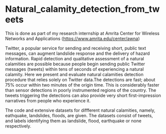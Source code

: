 # Natural_calamity_detection_from_tweets

This is done as part of my research internship at Amrita Center for Wireless Networks and Applications (https://www.amrita.edu/center/awna)

Twitter, a popular service for sending and receiving short, public text messages, can augment landslide response and the delivery of hazard information. Rapid detection and qualitative assessment of a natural calamities are possible because people begin sending public Twitter messages (tweets) within tens of seconds of experiencing a natural calamity. Here we present and evaluate natural calamities detection procedure that relies solely on Twitter data.The detections are fast; about 75% occur within two minutes of the origin time. This is considerably faster than sensor detections in poorly instrumented regions of the country. The tweets triggering the detections can also provide very short first-impression narratives from people who experience it.

The code and extensive datasets for diffferent natural calamities, namely, eathquake, landslides, floods, are given. The datasets consist of tweets, and labels identifying them as landslide, flood, earthquake or none respectively.
